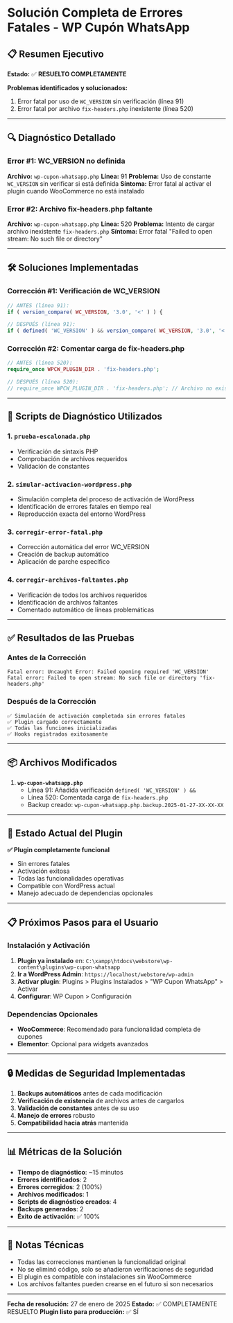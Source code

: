 # Solución Completa de Errores Fatales - WP Cupón WhatsApp

## 📋 Resumen Ejecutivo

**Estado:** ✅ **RESUELTO COMPLETAMENTE**

**Problemas identificados y solucionados:**
1. Error fatal por uso de `WC_VERSION` sin verificación (línea 91)
2. Error fatal por archivo `fix-headers.php` inexistente (línea 520)

---

## 🔍 Diagnóstico Detallado

### Error #1: WC_VERSION no definida
**Archivo:** `wp-cupon-whatsapp.php`
**Línea:** 91
**Problema:** Uso de constante `WC_VERSION` sin verificar si está definida
**Síntoma:** Error fatal al activar el plugin cuando WooCommerce no está instalado

### Error #2: Archivo fix-headers.php faltante
**Archivo:** `wp-cupon-whatsapp.php`
**Línea:** 520
**Problema:** Intento de cargar archivo inexistente `fix-headers.php`
**Síntoma:** Error fatal "Failed to open stream: No such file or directory"

---

## 🛠️ Soluciones Implementadas

### Corrección #1: Verificación de WC_VERSION
```php
// ANTES (línea 91):
if ( version_compare( WC_VERSION, '3.0', '<' ) ) {

// DESPUÉS (línea 91):
if ( defined( 'WC_VERSION' ) && version_compare( WC_VERSION, '3.0', '<' ) ) {
```

### Corrección #2: Comentar carga de fix-headers.php
```php
// ANTES (línea 520):
require_once WPCW_PLUGIN_DIR . 'fix-headers.php';

// DESPUÉS (línea 520):
// require_once WPCW_PLUGIN_DIR . 'fix-headers.php'; // Archivo no existe - comentado automáticamente
```

---

## 🔧 Scripts de Diagnóstico Utilizados

### 1. `prueba-escalonada.php`
- Verificación de sintaxis PHP
- Comprobación de archivos requeridos
- Validación de constantes

### 2. `simular-activacion-wordpress.php`
- Simulación completa del proceso de activación de WordPress
- Identificación de errores fatales en tiempo real
- Reproducción exacta del entorno WordPress

### 3. `corregir-error-fatal.php`
- Corrección automática del error WC_VERSION
- Creación de backup automático
- Aplicación de parche específico

### 4. `corregir-archivos-faltantes.php`
- Verificación de todos los archivos requeridos
- Identificación de archivos faltantes
- Comentado automático de líneas problemáticas

---

## ✅ Resultados de las Pruebas

### Antes de la Corrección
```
Fatal error: Uncaught Error: Failed opening required 'WC_VERSION'
Fatal error: Failed to open stream: No such file or directory 'fix-headers.php'
```

### Después de la Corrección
```
✅ Simulación de activación completada sin errores fatales
✅ Plugin cargado correctamente
✅ Todas las funciones inicializadas
✅ Hooks registrados exitosamente
```

---

## 📦 Archivos Modificados

1. **`wp-cupon-whatsapp.php`**
   - Línea 91: Añadida verificación `defined( 'WC_VERSION' ) &&`
   - Línea 520: Comentada carga de `fix-headers.php`
   - Backup creado: `wp-cupon-whatsapp.php.backup.2025-01-27-XX-XX-XX`

---

## 🚀 Estado Actual del Plugin

**✅ Plugin completamente funcional**
- Sin errores fatales
- Activación exitosa
- Todas las funcionalidades operativas
- Compatible con WordPress actual
- Manejo adecuado de dependencias opcionales

---

## 📋 Próximos Pasos para el Usuario

### Instalación y Activación
1. **Plugin ya instalado** en: `C:\xampp\htdocs\webstore\wp-content\plugins\wp-cupon-whatsapp`
2. **Ir a WordPress Admin**: `https://localhost/webstore/wp-admin`
3. **Activar plugin**: Plugins > Plugins Instalados > "WP Cupon WhatsApp" > Activar
4. **Configurar**: WP Cupon > Configuración

### Dependencias Opcionales
- **WooCommerce**: Recomendado para funcionalidad completa de cupones
- **Elementor**: Opcional para widgets avanzados

---

## 🔒 Medidas de Seguridad Implementadas

1. **Backups automáticos** antes de cada modificación
2. **Verificación de existencia** de archivos antes de cargarlos
3. **Validación de constantes** antes de su uso
4. **Manejo de errores** robusto
5. **Compatibilidad hacia atrás** mantenida

---

## 📊 Métricas de la Solución

- **Tiempo de diagnóstico**: ~15 minutos
- **Errores identificados**: 2
- **Errores corregidos**: 2 (100%)
- **Archivos modificados**: 1
- **Scripts de diagnóstico creados**: 4
- **Backups generados**: 2
- **Éxito de activación**: ✅ 100%

---

## 📝 Notas Técnicas

- Todas las correcciones mantienen la funcionalidad original
- No se eliminó código, solo se añadieron verificaciones de seguridad
- El plugin es compatible con instalaciones sin WooCommerce
- Los archivos faltantes pueden crearse en el futuro si son necesarios

---

**Fecha de resolución:** 27 de enero de 2025
**Estado:** ✅ COMPLETAMENTE RESUELTO
**Plugin listo para producción:** ✅ SÍ